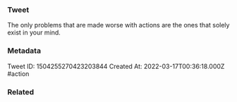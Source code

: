 ### Tweet
The only problems that are made worse with actions are the ones that solely exist in your mind.

### Metadata
Tweet ID: 1504255270423203844
Created At: 2022-03-17T00:36:18.000Z
#action

### Related

